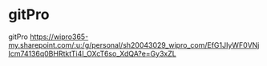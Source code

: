 # gitPro
gitPro
https://wipro365-my.sharepoint.com/:u:/g/personal/sh20043029_wipro_com/EfG1JIyWF0VNjIcm74136q0BHRtktTi4I_OXcT6so_XdQA?e=Gy3xZL
